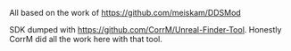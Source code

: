 All based on the work of https://github.com/meiskam/DDSMod

SDK dumped with https://github.com/CorrM/Unreal-Finder-Tool. Honestly CorrM did all the work here with that tool.
